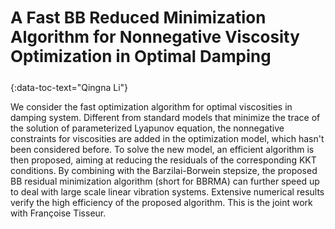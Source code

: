 <h3 id="li" style="text-align: left;font-size:26px !important;">A Fast BB Reduced Minimization Algorithm for Nonnegative Viscosity Optimization in Optimal Damping</h3>
{:data-toc-text="Qingna Li"}

We consider the fast optimization algorithm for optimal viscosities in damping 
system. Different from standard models that  minimize the trace of the solution
of parameterized Lyapunov equation, the nonnegative constraints for viscosities 
are added in the optimization model, which hasn't been considered before. To
solve the new model, an efficient  algorithm is then proposed, aiming at 
reducing the residuals of the corresponding KKT conditions. By combining with 
the Barzilai-Borwein  stepsize, the proposed BB residual minimization algorithm 
(short for BBRMA) can further speed up to deal with large scale linear 
vibration systems. Extensive numerical results verify the high efficiency of
the proposed algorithm. This is the joint work with Françoise Tisseur.
